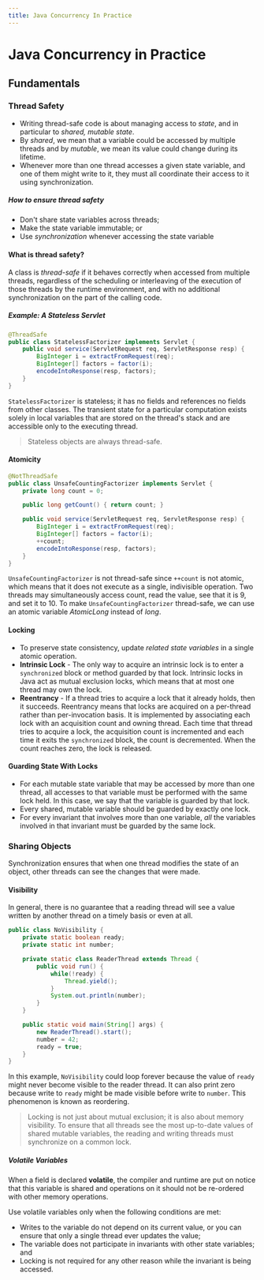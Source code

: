 ```yaml
---
title: Java Concurrency In Practice
---
```

# Java Concurrency in Practice

## Fundamentals

### Thread Safety

- Writing thread-safe code is about managing access to _state_, and in particular to _shared, mutable state_.
- By _shared_, we mean that a variable could be accessed by multiple threads and by _mutable_, we mean its value could change during its lifetime.
- Whenever more than one thread accesses a given state variable, and one of them might write to it, they must all coordinate their access to it using synchronization.

##### How to ensure thread safety

- Don't share state variables across threads;
- Make the state variable immutable; or
- Use _synchronization_ whenever accessing the state variable

#### What is thread safety?

A class is _thread-safe_ if it behaves correctly when accessed from multiple threads, regardless of the scheduling or interleaving of the execution of those threads by the runtime environment, and with no additional synchronization on the part of the calling code.

##### Example: A Stateless Servlet

```java
@ThreadSafe
public class StatelessFactorizer implements Servlet {
    public void service(ServletRequest req, ServletResponse resp) {
        BigInteger i = extractFromRequest(req);
        BigInteger[] factors = factor(i);
        encodeIntoResponse(resp, factors);
    }
}
```

`StatelessFactorizer` is stateless; it has no fields and references no fields from other classes. The transient state for a particular computation exists solely in local variables that are stored on the thread's stack and are accessible only to the executing thread.

> Stateless objects are always thread-safe.

#### Atomicity

```java
@NotThreadSafe
public class UnsafeCountingFactorizer implements Servlet {
    private long count = 0;

    public long getCount() { return count; }

    public void service(ServletRequest req, ServletResponse resp) {
        BigInteger i = extractFromRequest(req);
        BigInteger[] factors = factor(i);
        ++count;
        encodeIntoResponse(resp, factors);
    }
}
```

`UnsafeCountingFactorizer` is not thread-safe since `++count` is not atomic, which means that it does not execute as a single, indivisible operation. Two threads may simultaneously access count, read the value, see that it is 9, and set it to 10.
To make `UnsafeCountingFactorizer` thread-safe, we can use an atomic variable _AtomicLong_ instead of _long_.

#### Locking

- To preserve state consistency, update _related state variables_ in a single atomic operation.
- **Intrinsic Lock** - The only way to acquire an intrinsic lock is to enter a `synchronized` block or method guarded by that lock. Intrinsic locks in Java act as mutual exclusion locks, which means that at most one thread may own the lock.
- **Reentrancy** - If a thread tries to acquire a lock that it already holds, then it succeeds. Reentrancy means that locks are acquired on a per-thread rather than per-invocation basis. It is implemented by associating each lock with an acquisition count and owning thread. Each time that thread tries to acquire a lock, the acquisition count is incremented and each time it exits the `synchronized` block, the count is decremented. When the count reaches zero, the lock is released.

#### Guarding State With Locks

- For each mutable state variable that may be accessed by more than one thread, all accesses to that variable must be performed with the same lock held. In this case, we say that the variable is guarded by that lock.
- Every shared, mutable variable should be guarded by exactly one lock.
- For every invariant that involves more than one variable, _all_ the variables involved in that invariant must be guarded by the same lock.

### Sharing Objects

Synchronization ensures that when one thread modifies the state of an object, other threads can see the changes that were made.

#### Visibility

In general, there is no guarantee that a reading thread will see a value written by another thread on a timely basis or even at all.

```java
public class NoVisibility {
    private static boolean ready;
    private static int number;

    private static class ReaderThread extends Thread {
        public void run() {
            while(!ready) {
                Thread.yield();
            }
            System.out.println(number);
        }
    }

    public static void main(String[] args) {
        new ReaderThread().start();
        number = 42;
        ready = true;
    }
}
```

In this example, `NoVisibility` could loop forever because the value of `ready` might never become visible to the reader thread. It can also print zero because write to `ready` might be made visible before write to `number`. This phenomenon is known as reordering.

> Locking is not just about mutual exclusion; it is also about memory visibility. To ensure that all threads see the most up-to-date values of shared mutable variables, the reading and writing threads must synchronize on a common lock.

##### Volatile Variables

When a field is declared **volatile**, the compiler and runtime are put on notice that this variable is shared and operations on it should not be re-ordered with other memory operations.

Use volatile variables only when the following conditions are met:

- Writes to the variable do not depend on its current value, or you can ensure that only a single thread ever updates the value;
- The variable does not participate in invariants with other state variables; and
- Locking is not required for any other reason while the invariant is being accessed.